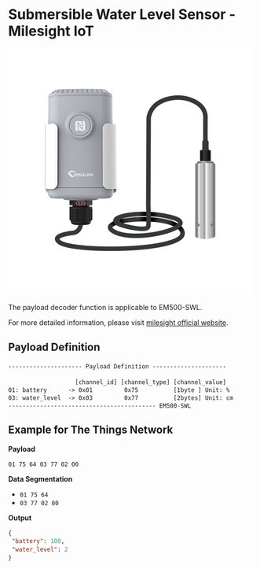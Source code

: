 # Submersible Water Level Sensor - Milesight IoT
![EM500-SWL](EM500-SWL.png)

The payload decoder function is applicable to EM500-SWL. 

For more detailed information, please visit [milesight official website](https://www.milesight-iot.com).


## Payload Definition

 ```
--------------------- Payload Definition ---------------------

                    [channel_id] [channel_type] [channel_value]
 01: battery      -> 0x01         0x75          [1byte ] Unit: %
 03: water_level  -> 0x03         0x77          [2bytes] Unit: cm
 ------------------------------------------ EM500-SWL
 ```

## Example for The Things Network

**Payload**
```
01 75 64 03 77 02 00
```



**Data Segmentation**

   - `01 75 64`
   - `03 77 02 00`



**Output**

 ```json
{
  "battery": 100,
  "water_level": 2
}
 ```
